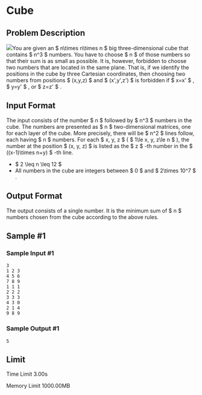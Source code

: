 # Cube

## Problem Description

![](https://cdn.luogu.com.cn/upload/vjudge_pic/CF2041C/83a685de6f3f0e2c5499a1f04f05272c24e66bde.png)You are given an $ n\times n\times n $ big three-dimensional cube that contains $ n^3 $ numbers. You have to choose $ n $ of those numbers so that their sum is as small as possible. It is, however, forbidden to choose two numbers that are located in the same plane. That is, if we identify the positions in the cube by three Cartesian coordinates, then choosing two numbers from positions $ (x,y,z) $ and $ (x',y',z') $ is forbidden if $ x=x' $ , $ y=y' $ , or $ z=z' $ .

## Input Format

The input consists of the number $ n $ followed by $ n^3 $ numbers in the cube. The numbers are presented as $ n $ two-dimensional matrices, one for each layer of the cube. More precisely, there will be $ n^2 $ lines follow, each having $ n $ numbers. For each $ x, y, z $ ( $ 1\le x, y, z\le n $ ), the number at the position $ (x, y, z) $ is listed as the $ z $ -th number in the $ ((x-1)\times n+y) $ -th line.

- $ 2 \leq n \leq 12 $
- All numbers in the cube are integers between $ 0 $ and $ 2\times 10^7 $ .

## Output Format

The output consists of a single number. It is the minimum sum of $ n $ numbers chosen from the cube according to the above rules.

## Sample #1

### Sample Input #1

```
3
1 2 3
4 5 6
7 8 9
1 1 1
2 2 2
3 3 3
4 3 0
2 1 4
9 8 9
```

### Sample Output #1

```
5
```

## Limit



Time Limit
3.00s

Memory Limit
1000.00MB